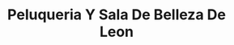 ---
title: "Peluqueria Y Sala De Belleza De Leon"
url: /retalhuleu/peluqueria-y-sala-de-belleza-de-leon/
shop: Friseur
---